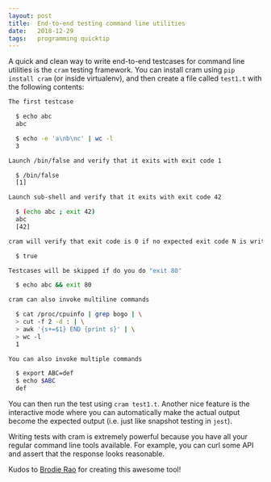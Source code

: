 ```yaml
---
layout: post
title:  End-to-end testing command line utilities
date:   2018-12-29
tags:   programming quicktip
---
```


A quick and clean way to write end-to-end testcases for command line utilities
is the ```cram``` testing framework. You can install cram using ```pip install
cram``` (or inside virtualenv), and then create a file called ```test1.t``` with
the following contents:

```sh
The first testcase

  $ echo abc
  abc

  $ echo -e 'a\nb\nc' | wc -l
  3

Launch /bin/false and verify that it exits with exit code 1

  $ /bin/false
  [1]

Launch sub-shell and verify that it exits with exit code 42

  $ (echo abc ; exit 42)
  abc
  [42]

cram will verify that exit code is 0 if no expected exit code N is written as [N]

  $ true

Testcases will be skipped if do you do "exit 80"

  $ echo abc && exit 80

cram can also invoke multiline commands

  $ cat /proc/cpuinfo | grep bogo | \
  > cut -f 2 -d : | \
  > awk '{s+=$1} END {print s}' | \
  > wc -l
  1

You can also invoke multiple commands

  $ export ABC=def
  $ echo $ABC
  def
```

You can then run the test using ```cram test1.t```. Another nice feature is the
interactive mode where you can automatically make the actual output become the
expected output (i.e. just like snapshot testing in ```jest```).

Writing tests with cram is extremely powerful because you have all your regular
command line tools available. For example, you can curl some API and assert that
the response looks reasonable.

Kudos to [Brodie Rao](https://github.com/brodie) for creating this awesome tool!